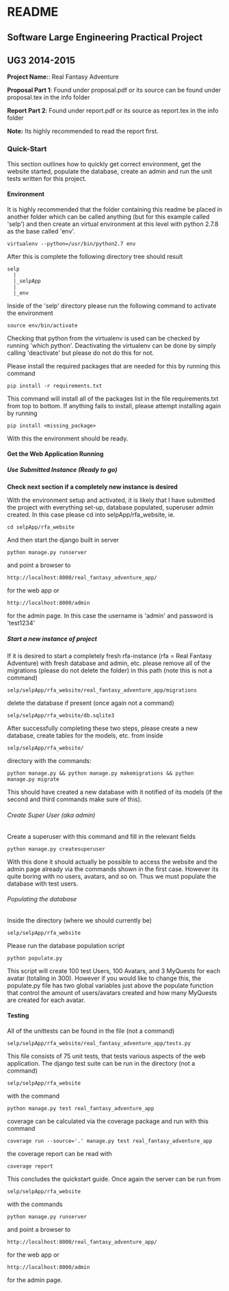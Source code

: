 # README #
## Software Large Engineering Practical Project ##
## UG3 2014-2015 ##

**Project Name:**: Real Fantasy Adventure

**Proposal Part 1**: Found under proposal.pdf or its source can be found under proposal.tex in the info folder

**Report Part 2**: Found under report.pdf or its source as report.tex in the info folder

**Note:** Its highly recommended to read the report first.

### Quick-Start ###
This section outlines how to quickly get correct environment, get the website started, populate the database, 
create an admin and run the unit tests written for this project.

#### Environment ####
It is highly recommended that the folder containing this readme be placed in another folder
which can be called anything (but for this example called 'selp') and then create an virtual
environment at this level with python 2.7.8 as the base called 'env'.

	virtualenv --python=/usr/bin/python2.7 env

After this is complete the following directory tree should result

	selp
	  |
	  |_selpApp
	  |
	  |_env

Inside of the 'selp' directory please run the following command to activate the environment

	source env/bin/activate

Checking that python from the virtualenv is used can be checked by running 'which python'.
Deactivating the virtualenv can be done by simply calling 'deactivate' but please do not do this
for not. 

Please install the required packages that are needed for this by running this command

	pip install -r requirements.txt

This command will install all of the packages list in the file requirements.txt from top to bottom.
If anything fails to install, please attempt installing again by running

	pip install <missing_package>

With this the environment should be ready.

#### Get the Web Application Running ####
##### Use Submitted Instance (Ready to go) #####
**Check next section if a completely new instance is desired** 

With the environment setup and activated, it is likely that I have submitted the project with
everything set-up, database populated, superuser admin created. In this case please cd into 
selpApp/rfa_website, ie.

	cd selpApp/rfa_website

And then start the django built in server

	python manage.py runserver

and point a browser to 

	http://localhost:8000/real_fantasy_adventure_app/

for the web app or

	http://localhost:8000/admin

for the admin page. In this case the username is 'admin' and password is 'test1234'

##### Start a new instance of project #####
If it is desired to start a completely fresh rfa-instance (rfa = Real Fantasy Adventure) 
with fresh database and admin, etc. please remove all of the migrations (please do not 
delete the folder) in this path (note this is not a command)

	selp/selpApp/rfa_website/real_fantasy_adventure_app/migrations

delete the database if present (once again not a command)

	selp/selpApp/rfa_website/db.sqlite3

After successfully completing these two steps, please create a new database, create
tables for the models, etc. from inside

	selp/selpApp/rfa_website/

directory with the commands:

	python manage.py && python manage.py makemigrations && python manage.py migrate

This should have created a new database with it notified of its models (if the second and third 
commands make sure of this).

###### Create Super User (aka admin) ######
Create a superuser with this command and fill in the relevant fields

	python manage.py createsuperuser

With this done it should actually be possible to access the website and the admin page already
via the commands shown in the first case. However its quite boring with no users, avatars, and 
so on. Thus we must populate the database with test users.

###### Populating the database ######
Inside the directory (where we should currently be)

	selp/selpApp/rfa_website

Please run the database population script

	python populate.py

This script will create 100 test Users, 100 Avatars, and 3 MyQuests for each avatar (totaling 
in 300). However if you would like to change this, the populate.py file has two global variables
just above the populate function that control the amount of users/avatars created and how many
MyQuests are created for each avatar. 

#### Testing ####
All of the unittests can be found in the file (not a command)

	selp/selpApp/rfa_website/real_fantasy_adventure_app/tests.py

This file consists of 75 unit tests, that tests various aspects of the web application. The 
django test suite can be run in the directory (not a command)

	selp/selpApp/rfa_website

with the command

	python manage.py test real_fantasy_adventure_app

coverage can be calculated via the coverage package and run with this command

	coverage run --source='.' manage.py test real_fantasy_adventure_app

the coverage report can be read with 

	coverage report

This concludes the quickstart guide. Once again the server can be run from

	selp/selpApp/rfa_website

with the commands 

	python manage.py runserver

and point a browser to 

	http://localhost:8000/real_fantasy_adventure_app/

for the web app or

	http://localhost:8000/admin

for the admin page.




